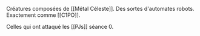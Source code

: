 Créatures composées de [[Métal Céleste]]. Des sortes d'automates robots. Exactement comme [[C1PO]].

Celles qui ont attaqué les [[PJs]] séance 0.